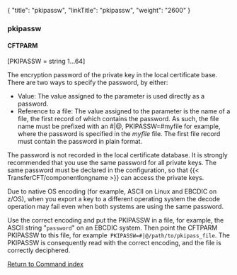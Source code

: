 {
    "title": "pkipassw",
    "linkTitle": "pkipassw",
    "weight": "2600"
}<span id="pkipassw"></span>

### pkipassw

#### CFTPARM

\[PKIPASSW = string 1...64\]

The encryption password of the private key in the local certificate
base. There are two ways to specify the password, by either:

-   Value:
    The value assigned to the parameter is used directly as a password.
-   Reference
    to a file: The value assigned to the parameter is the name of a file,
    the first record of which contains the password. As such, the file name
    must be prefixed with an #|@, PKIPASSW=#myfile for example, where the password
    is specified in the *myfile* file.
    The first file record must contain the password in plain format.

The password is not recorded in the local
certificate database. It is strongly recommended that you use the same
password for all private keys. The same password must be declared in the
configuration, so that {{< TransferCFT/componentlongname  >}} can access the private keys.

Due to native OS encoding (for example, ASCII on Linux and EBCDIC on z/OS), when you export a key to a different operating system the decode operation may fail even when both systems are using the same password.

Use the correct encoding and put the PKIPASSW  in a file, for example, the ASCII string "`password`" on an EBCDIC system. Then point the CFTPARM PKIPASSW  to this file, for example` PKIPASSW=#|@/path/to/pkipass_file`. The PKIPASSW is consequently read with the correct encoding, and the file is correctly deciphered.

[Return to Command index](../../)
